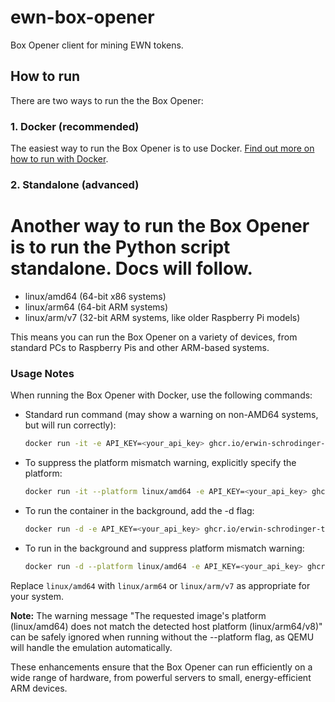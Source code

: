 # ewn-box-opener

Box Opener client for mining EWN tokens.

## How to run

There are two ways to run the the Box Opener:

### 1. Docker (recommended)

The easiest way to run the Box Opener is to use Docker. [Find out more on how to run with Docker](https://docs.erwin.lol/docs/box-openers/box-opener-node).

### 2. Standalone (advanced)

Another way to run the Box Opener is to run the Python script standalone. Docs will follow.
=======
- linux/amd64 (64-bit x86 systems)
- linux/arm64 (64-bit ARM systems)
- linux/arm/v7 (32-bit ARM systems, like older Raspberry Pi models)

This means you can run the Box Opener on a variety of devices, from standard PCs to Raspberry Pis and other ARM-based systems.

### Usage Notes

When running the Box Opener with Docker, use the following commands:

- Standard run command (may show a warning on non-AMD64 systems, but will run correctly):

    ```bash
    docker run -it -e API_KEY=<your_api_key> ghcr.io/erwin-schrodinger-token/ewn-box-opener:latest
    ```

- To suppress the platform mismatch warning, explicitly specify the platform:
 
    ```bash
    docker run -it --platform linux/amd64 -e API_KEY=<your_api_key> ghcr.io/erwin-schrodinger-token/ewn-box-opener:latest
    ```

- To run the container in the background, add the -d flag:
 
    ```bash
    docker run -d -e API_KEY=<your_api_key> ghcr.io/erwin-schrodinger-token/ewn-box-opener:latest
    ```

- To run in the background and suppress platform mismatch warning:
 
    ```bash
    docker run -d --platform linux/amd64 -e API_KEY=<your_api_key> ghcr.io/erwin-schrodinger-token/ewn-box-opener:latest
    ```

Replace `linux/amd64` with `linux/arm64` or `linux/arm/v7` as appropriate for your system.

**Note:** The warning message "The requested image's platform (linux/amd64) does not match the detected host platform (linux/arm64/v8)" can be safely ignored when running without the --platform flag, as QEMU will handle the emulation automatically.

These enhancements ensure that the Box Opener can run efficiently on a wide range of hardware, from powerful servers to small, energy-efficient ARM devices.
